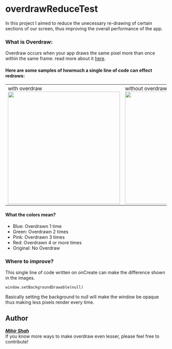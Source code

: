 # overdrawReduceTest
In this project I aimed to reduce the unecessary re-drawing of certain sections of our screen, thus improving the overall performance of the app.
### What is Overdraw:
Overdraw occurs when your app draws the same pixel more than once within the same frame. read more about it <a href="https://developer.android.com/topic/performance/rendering/inspect-gpu-rendering#debug_overdraw"> here</a>. <br>
#### Here are some samples of howmuch a single line of code can effect redraws:
<table>
  <tr>    
    <td>with overdraw <img src="https://user-images.githubusercontent.com/66465511/174018613-3937334a-8f5e-4243-b175-3c50053fb2f7.jpg" width ="350">
    <td>without overdraw <img src="https://user-images.githubusercontent.com/66465511/174018622-a2d02d47-374d-4336-8672-c06a9d844edf.jpg" width="350">
  </tr>
</table>

#### What the colors mean?
* Blue: Overdrawn 1 time
* Green: Overdrawn 2 times
* Pink: Overdrawn 3 times
* Red: Overdrawn 4 or more times
* Original: No Overdraw

### Where to improve?
This single line of code written on onCreate can make the difference shown in the images.

```
window.setBackgroundDrawable(null)
```
Basically setting the background to null will make the window be opaque thus making less pixels render every time.

## Author
<a href="https://github.com/Miihir79">***Mihir Shah***</a> <br>
If you know more ways to make overdraw even lesser, please feel free to contribute!
